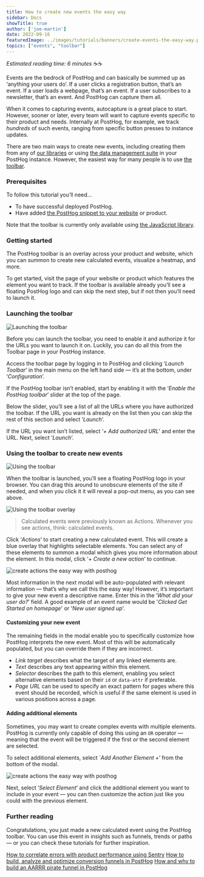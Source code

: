 ```yaml
---
title: How to create new events the easy way
sidebar: Docs
showTitle: true
author: ['joe-martin']
date: 2022-09-16
featuredImage: ../images/tutorials/banners/create-events-the-easy-way.png
topics: ["events", "toolbar"]
---
```


_Estimated reading time: 6 minutes_ ☕☕

Events are the bedrock of PostHog and can basically be summed up as ‘anything your users do’. If a user clicks a registration button, that’s an event. If a user loads a webpage, that’s an event. If a user subscribes to a newsletter, that’s an event. And PostHog can capture them all.

When it comes to capturing events, autocapture is a great place to start. However, sooner or later, every team will want to capture events specific to their product and needs. Internally at PostHog, for example, we track _hundreds_ of such events, ranging from specific button presses to instance updates.

There are two main ways to create new events, including creating them from any of [our libraries](/docs/integrate/libraries) or using [the data management suite](/manual/data-management) in your PostHog instance. However, the easiest way for many people is to use [the toolbar](/manual/toolbar). 

### Prerequisites
To follow this tutorial you’ll need…

- To have successful deployed PostHog. 
- Have added [the PostHog snippet to your website](/docs/integrate/client/snippet-installation) or product. 

Note that the toolbar is currently only available using [the JavaScript library](/docs/integrate/client/js). 

### Getting started
The PostHog toolbar is an overlay across your product and website, which you can summon to create new calculated events, visualize a heatmap, and more.

To get started, visit the page of your website or product which features the element you want to track. If the toolbar is available already you’ll see a floating PostHog logo and can skip the next step, but if not then you’ll need to launch it. 

### Launching the toolbar
![Launching the toolbar](../images/tutorials/custom-events-the-easy-way/how-to-create-custom-events-posthog.png)

Before you can launch the toolbar, you need to enable it and authorize it for the URLs you want to launch it on. Luckily, you can do all this from the Toolbar page in your PostHog instance.

Access the toolbar page by logging in to PostHog and clicking ‘_Launch Toolbar_’ in the main menu on the left hand side — it’s at the bottom, under ‘_Configuration_’. 

If the PostHog toolbar isn’t enabled, start by enabling it with the ‘_Enable the PostHog toolbar_’ slider at the top of the page. 

Below the slider, you’ll see a list of all the URLs where you have authorized the toolbar. If the URL you want is already on the list then you can skip the rest of this section and select ‘_Launch_’. 

If the URL you want isn’t listed, select ‘_+ Add authorized URL_’ and enter the URL. Next, select ‘_Launch_’. 

### Using the toolbar to create new events

![Using the toolbar](../images/tutorials/custom-events-the-easy-way/create-events-easy-way-posthog.png)

When the toolbar is launched, you’ll see a floating PostHog logo in your browser. You can drag this around to unobscure elements of the site if needed, and when you click it it will reveal a pop-out menu, as you can see above.

![Using the toolbar overlay](../images/tutorials/toolbar/inspect-toolbar.png)

> Calculated events were previously known as Actions. Whenever you see actions, think: calculated events. 

Click ‘_Actions_’ to start creating a new calculated event. This will create a blue overlay that highlights selectable elements. You can select any of these elements to summon a modal which gives you more information about the element. In this modal, click ‘_+ Create a new action_’ to continue.

![create actions the easy way with posthog](../images/tutorials/toolbar/toolbar-create-action.png)

Most information in the next modal will be auto-populated with relevant information — that’s why we call this the easy way! However, it’s important to give your new event a descriptive name. Enter this in the ‘_What did your user do?_’ field. A good example of an event name would be '_Clicked Get Started on homepage_' or '_New user signed up_'. 

#### Customizing your new event
The remaining fields in the modal enable you to specifically customize how PostHog interprets the new event. Most of this will be automatically populated, but you can override them if they are incorrect. 

- *Link target* describes what the target of any linked elements are. 
- *Text* describes any text appearing within this element. 
- *Selector* describes the path to this element, enabling you select alternative elements based on their `id` or `data-attr` if preferable. 
- *Page URL* can be used to specify an exact pattern for pages where this event should be recorded, which is useful if the same element is used in various positions across a page.

#### Adding additional elements
Sometimes, you may want to create complex events with multiple elements. PostHog is currently only capable of doing this using an `OR` operator — meaning that the event will be triggered if the first _or_ the second element are selected. 

To select additional elements, select `_Add Another Element +_’ from the bottom of the modal. 

![create actions the easy way with posthog](contents/images/tutorials/custom-events-the-easy-way/multi-element-event-posthog.png)

Next, select ‘_Select Element_’ and click the additional element you want to include in your event — you can then customize the action just like you could with the previous element. 

### Further reading
Congratulations, you just made a new calculated event using the PostHog toolbar. You can use this event in insights such as funnels, trends or paths — or you can check these tutorials for further inspiration. 

[How to correlate errors with product performance using Sentry](https://posthog.com/tutorials/sentry-plugin-tutorial)
[How to build, analyze and optimize conversion funnels in PostHog](/tutorials/funnels)
[How and why to build an AARRR pirate funnel in PostHog](https://posthog.com/blog/aarrr-pirate-funnel)
